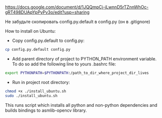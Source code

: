 https://docs.google.com/document/d/1JQQmpCj-jLwnnD5rTZnnWhOc-gRT498DUApYpPyPv3o/edit?usp=sharing

Не забудьте скопировать config.py.default в config.py (он в .gitignore)

How to install on Ubuntu:

* Copy config.py.default to config.py:

```bash
cp config.py.default config.py
```
* Add parent directory of project to PYTHON_PATH environment variable.
To do so add the following line to yours .bashrc file:

```bash
export PYTHONPATH=$PYTHONPATH:/path_to_dir_where_project_dir_lives
```
* Run in project root directory:

```bash
chmod +x ./install_ubuntu.sh
sudo ./install_ubuntu.sh
```
This runs script which installs all python and non-python dependencies and builds bindings
to asmlib-opencv library.
